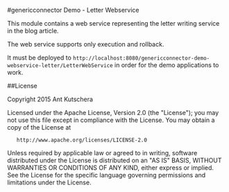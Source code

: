 #genericconnector Demo - Letter Webservice

This module contains a web service representing the letter writing service  in the blog article.

The web service supports only execution and rollback.

It must be deployed to `http://localhost:8080/genericconnector-demo-webservice-letter/LetterWebService` in order for the demo applications to work.

##License

 Copyright 2015 Ant Kutschera

   Licensed under the Apache License, Version 2.0 (the "License");
   you may not use this file except in compliance with the License.
   You may obtain a copy of the License at

       http://www.apache.org/licenses/LICENSE-2.0

   Unless required by applicable law or agreed to in writing, software
   distributed under the License is distributed on an "AS IS" BASIS,
   WITHOUT WARRANTIES OR CONDITIONS OF ANY KIND, either express or implied.
   See the License for the specific language governing permissions and
   limitations under the License.

